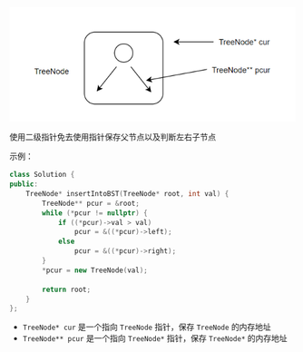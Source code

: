 ![image-20240831160832567](./attachments/image-20240831160832567.png)

使用二级指针免去使用指针保存父节点以及判断左右子节点

示例：

```cpp
class Solution {
public:
    TreeNode* insertIntoBST(TreeNode* root, int val) {
        TreeNode** pcur = &root;
        while (*pcur != nullptr) {
            if ((*pcur)->val > val)
                pcur = &((*pcur)->left);
            else
                pcur = &((*pcur)->right);
        }
        *pcur = new TreeNode(val);

        return root;
    }
};
```

- `TreeNode* cur` 是一个指向 `TreeNode` 指针，保存 `TreeNode` 的内存地址
- `TreeNode** pcur` 是一个指向 `TreeNode*` 指针，保存 `TreeNode*` 的内存地址